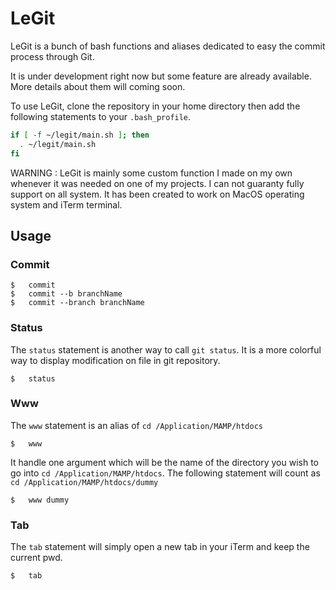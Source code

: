 LeGit
=====


LeGit is a bunch of bash functions and aliases dedicated to easy the commit process through Git.

It is under development right now but some feature are already available.
More details about them will coming soon.

To use LeGit, clone the repository in your home directory then add the following statements to your `.bash_profile`.
``` bash
if [ -f ~/legit/main.sh ]; then
  . ~/legit/main.sh
fi
```

WARNING : LeGit is mainly some custom function I made on my own whenever it was needed on one of my projects. I can not guaranty fully support on all system. 
It has been created to work on MacOS operating system and iTerm terminal.


Usage
----

### Commit

```
$	commit 
$	commit --b branchName
$	commit --branch branchName
```


### Status

The `status` statement is another way to call `git status`. It is a more colorful way to display modification on file in git repository.

```
$	status
```

### Www

The `www` statement is an alias of `cd /Application/MAMP/htdocs`

``` 
$	www
```
It handle one argument which will be the name of the directory you wish to go into `cd /Application/MAMP/htdocs`.
The following statement will count as  `cd /Application/MAMP/htdocs/dummy`

``` 
$	www dummy
```

### Tab

The `tab` statement will simply open a new tab in your iTerm and keep the current pwd.

``` 
$	tab
```
